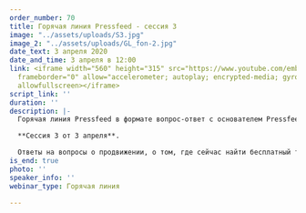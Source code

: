 ```yaml
---
order_number: 70
title: Горячая линия Pressfeed - сессия 3
image: "../assets/uploads/S3.jpg"
image_2: "../assets/uploads/GL_fon-2.jpg"
date_text: 3 апреля 2020
date_and_time: 3 апреля в 12:00
link: <iframe width="560" height="315" src="https://www.youtube.com/embed/Rxdb4XVjPX8"
  frameborder="0" allow="accelerometer; autoplay; encrypted-media; gyroscope; picture-in-picture"
  allowfullscreen></iframe>
script_link: ''
duration: ''
description: |-
  Горячая линия Pressfeed в формате вопрос-ответ с основателем Pressfeed Константином Бочарским.

  **Сессия 3 от 3 апреля**.

  Ответы на вопросы о продвижении, о том, где сейчас найти бесплатный трафик, как убедить руководство использовать современные инструменты продвижения, что делать и как продвигаться в кризисные моменты и многие другие вопросы. Сейчас самое время начать использовать нестандартные бюджетные возможности для привлечения клиентов и публикации в СМИ - это один из немногих бесплатных инструментов продвижения бизнеса, который еще остался.
is_end: true
photo: ''
speaker_info: ''
webinar_type: Горячая линия

---
```

